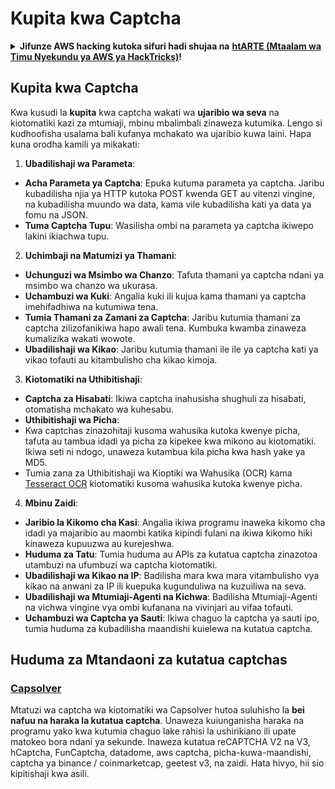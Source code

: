 # Kupita kwa Captcha

<details>

<summary><strong>Jifunze AWS hacking kutoka sifuri hadi shujaa na</strong> <a href="https://training.hacktricks.xyz/courses/arte"><strong>htARTE (Mtaalam wa Timu Nyekundu ya AWS ya HackTricks)</strong></a><strong>!</strong></summary>

Njia nyingine za kusaidia HackTricks:

* Ikiwa unataka kuona **kampuni yako ikitangazwa kwenye HackTricks** au **kupakua HackTricks kwa PDF** Angalia [**MIPANGO YA KUJIUNGA**](https://github.com/sponsors/carlospolop)!
* Pata [**bidhaa rasmi za PEASS & HackTricks**](https://peass.creator-spring.com)
* Gundua [**Familia ya PEASS**](https://opensea.io/collection/the-peass-family), mkusanyiko wetu wa [**NFTs**](https://opensea.io/collection/the-peass-family) za kipekee
* **Jiunge na** 💬 [**Kikundi cha Discord**](https://discord.gg/hRep4RUj7f) au kikundi cha [**telegram**](https://t.me/peass) au **tufuate** kwenye **Twitter** 🐦 [**@carlospolopm**](https://twitter.com/hacktricks_live)**.**
* **Shiriki mbinu zako za udukuzi kwa kuwasilisha PRs kwa** [**HackTricks**](https://github.com/carlospolop/hacktricks) na [**HackTricks Cloud**](https://github.com/carlospolop/hacktricks-cloud) repos za github.

</details>

## Kupita kwa Captcha

Kwa kusudi la **kupita** kwa captcha wakati wa **ujaribio wa seva** na kiotomatiki kazi za mtumiaji, mbinu mbalimbali zinaweza kutumika. Lengo si kudhoofisha usalama bali kufanya mchakato wa ujaribio kuwa laini. Hapa kuna orodha kamili ya mikakati:

1. **Ubadilishaji wa Parameta**:
* **Acha Parameta ya Captcha**: Epuka kutuma parameta ya captcha. Jaribu kubadilisha njia ya HTTP kutoka POST kwenda GET au vitenzi vingine, na kubadilisha muundo wa data, kama vile kubadilisha kati ya data ya fomu na JSON.
* **Tuma Captcha Tupu**: Wasilisha ombi na parameta ya captcha ikiwepo lakini ikiachwa tupu.

2. **Uchimbaji na Matumizi ya Thamani**:
* **Uchunguzi wa Msimbo wa Chanzo**: Tafuta thamani ya captcha ndani ya msimbo wa chanzo wa ukurasa.
* **Uchambuzi wa Kuki**: Angalia kuki ili kujua kama thamani ya captcha imehifadhiwa na kutumiwa tena.
* **Tumia Thamani za Zamani za Captcha**: Jaribu kutumia thamani za captcha zilizofanikiwa hapo awali tena. Kumbuka kwamba zinaweza kumalizika wakati wowote.
* **Ubadilishaji wa Kikao**: Jaribu kutumia thamani ile ile ya captcha kati ya vikao tofauti au kitambulisho cha kikao kimoja.

3. **Kiotomatiki na Uthibitishaji**:
* **Captcha za Hisabati**: Ikiwa captcha inahusisha shughuli za hisabati, otomatisha mchakato wa kuhesabu.
* **Uthibitishaji wa Picha**:
* Kwa captchas zinazohitaji kusoma wahusika kutoka kwenye picha, tafuta au tambua idadi ya picha za kipekee kwa mikono au kiotomatiki. Ikiwa seti ni ndogo, unaweza kutambua kila picha kwa hash yake ya MD5.
* Tumia zana za Uthibitishaji wa Kioptiki wa Wahusika (OCR) kama [Tesseract OCR](https://github.com/tesseract-ocr/tesseract) kiotomatiki kusoma wahusika kutoka kwenye picha.

4. **Mbinu Zaidi**:
* **Jaribio la Kikomo cha Kasi**: Angalia ikiwa programu inaweka kikomo cha idadi ya majaribio au maombi katika kipindi fulani na ikiwa kikomo hiki kinaweza kupuuzwa au kurejeshwa.
* **Huduma za Tatu**: Tumia huduma au APIs za kutatua captcha zinazotoa utambuzi na ufumbuzi wa captcha kiotomatiki.
* **Ubadilishaji wa Kikao na IP**: Badilisha mara kwa mara vitambulisho vya kikao na anwani za IP ili kuepuka kugunduliwa na kuzuiliwa na seva.
* **Ubadilishaji wa Mtumiaji-Agenti na Kichwa**: Badilisha Mtumiaji-Agenti na vichwa vingine vya ombi kufanana na vivinjari au vifaa tofauti.
* **Uchambuzi wa Captcha ya Sauti**: Ikiwa chaguo la captcha ya sauti ipo, tumia huduma za kubadilisha maandishi kuielewa na kutatua captcha.

## Huduma za Mtandaoni za kutatua captchas

### [Capsolver](https://www.capsolver.com/)

Mtatuzi wa captcha wa kiotomatiki wa Capsolver hutoa suluhisho la **bei nafuu na haraka la kutatua captcha**. Unaweza kuiunganisha haraka na programu yako kwa kutumia chaguo lake rahisi la ushirikiano ili upate matokeo bora ndani ya sekunde. Inaweza kutatua reCAPTCHA V2 na V3, hCaptcha, FunCaptcha, datadome, aws captcha, picha-kuwa-maandishi, captcha ya binance / coinmarketcap, geetest v3, na zaidi. Hata hivyo, hii sio kipitishaji kwa asili.
